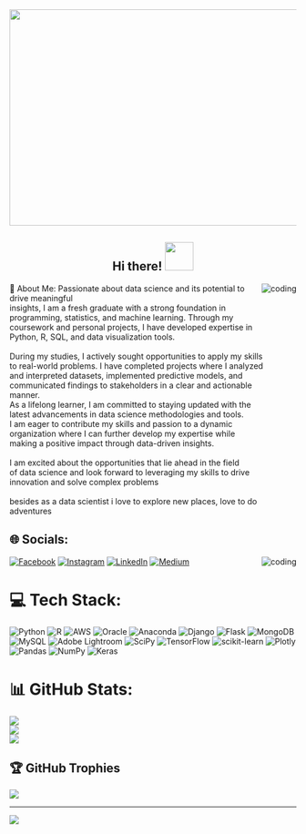 <img height="380" width="1400" src="https://frogdesign.nyc3.cdn.digitaloceanspaces.com/wp-content/uploads/2020/08/04192430/AI_designing-with-data.gif" style="max-width: 100%;" data-target="animated-image.original image">

<h2 align="center"> Hi there! <img src="https://camo.githubusercontent.com/fb070d9f71a64edbafed08519130d75e7e0a0a69665d50d94ad095157f702e59/68747470733a2f2f6d656469612e67697068792e636f6d2f6d656469612f6d47634e6a736657416a593541455a4e77362f67697068792e676966" data-canonical-src="https://media.giphy.com/media/mGcNjsfWAjY5AEZNw6/giphy.gif" style="width: 50px; display: inline-block;" data-target="animated-image.originalimage">
</h2>

    
    
<img align="right" alt="coding" widht="200" src="https://th.bing.com/th/id/R.b9b75ef8592bf4c7a8849a3412ea9035?rik=WuJQxtG9q5FuPQ&riu=http%3a%2f%2f38.media.tumblr.com%2fd98c7e0c53e1aaa8521ddcb31a421373%2ftumblr_nbyrlaLLDw1s141c3o1_r1_400.gif&ehk=onWrUPYvehhLEFyCyw344EQBNMgR0da9I1z4gTSbc%2bc%3d&risl=&pid=ImgRaw&r=0">
💫 About Me:
Passionate about data science and its potential to drive meaningful <br>insights, I am a fresh graduate with a strong foundation in <br>programming, statistics, and machine learning. Through my <br>coursework and personal projects, I have developed expertise in <br>Python, R, SQL, and data visualization tools.<br><br>During my studies, I actively sought opportunities to apply my skills <br>to real-world problems. I have completed projects where I analyzed <br>and interpreted datasets, implemented predictive models, and <br>communicated findings to stakeholders in a clear and actionable<br>manner.<br>As a lifelong learner, I am committed to staying updated with the <br>latest advancements in data science methodologies and tools.<br>I am eager to contribute my skills and passion to a dynamic <br>organization where I can further develop my expertise while <br>making a positive impact through data-driven insights.<br><br>I am excited about the opportunities that lie ahead in the field <br>of data science and look forward to leveraging my skills to drive<br> innovation and solve complex problems<br><br> besides as a data scientist i love to explore new places, love to do<br> adventures


## 🌐 Socials:
[![Facebook](https://img.shields.io/badge/Facebook-%231877F2.svg?logo=Facebook&logoColor=white)](https://facebook.com/ruchir.tripathi.5) [![Instagram](https://img.shields.io/badge/Instagram-%23E4405F.svg?logo=Instagram&logoColor=white)](https://instagram.com/ruchirr_tripathi) [![LinkedIn](https://img.shields.io/badge/LinkedIn-%230077B5.svg?logo=linkedin&logoColor=white)](https://linkedin.com/in/ruchir-tripathi) [![Medium](https://img.shields.io/badge/Medium-12100E?logo=medium&logoColor=white)](https://medium.com/@@ruchir.rk.tripathi) 
<img align="right" alt="coding" widht="200" src="https://miro.medium.com/max/1400/1*g__jiesLRIfCRefVG69Pfw.gif">

# 💻 Tech Stack:
![Python](https://img.shields.io/badge/python-3670A0?style=for-the-badge&logo=python&logoColor=ffdd54) ![R](https://img.shields.io/badge/r-%23276DC3.svg?style=for-the-badge&logo=r&logoColor=white) ![AWS](https://img.shields.io/badge/AWS-%23FF9900.svg?style=for-the-badge&logo=amazon-aws&logoColor=white) ![Oracle](https://img.shields.io/badge/Oracle-F80000?style=for-the-badge&logo=oracle&logoColor=white) ![Anaconda](https://img.shields.io/badge/Anaconda-%2344A833.svg?style=for-the-badge&logo=anaconda&logoColor=white) ![Django](https://img.shields.io/badge/django-%23092E20.svg?style=for-the-badge&logo=django&logoColor=white) ![Flask](https://img.shields.io/badge/flask-%23000.svg?style=for-the-badge&logo=flask&logoColor=white) ![MongoDB](https://img.shields.io/badge/MongoDB-%234ea94b.svg?style=for-the-badge&logo=mongodb&logoColor=white) ![MySQL](https://img.shields.io/badge/mysql-%2300f.svg?style=for-the-badge&logo=mysql&logoColor=white) ![Adobe Lightroom](https://img.shields.io/badge/Adobe%20Lightroom-31A8FF.svg?style=for-the-badge&logo=Adobe%20Lightroom&logoColor=white) ![SciPy](https://img.shields.io/badge/SciPy-%230C55A5.svg?style=for-the-badge&logo=scipy&logoColor=%white) ![TensorFlow](https://img.shields.io/badge/TensorFlow-%23FF6F00.svg?style=for-the-badge&logo=TensorFlow&logoColor=white) ![scikit-learn](https://img.shields.io/badge/scikit--learn-%23F7931E.svg?style=for-the-badge&logo=scikit-learn&logoColor=white) ![Plotly](https://img.shields.io/badge/Plotly-%233F4F75.svg?style=for-the-badge&logo=plotly&logoColor=white) ![Pandas](https://img.shields.io/badge/pandas-%23150458.svg?style=for-the-badge&logo=pandas&logoColor=white) ![NumPy](https://img.shields.io/badge/numpy-%23013243.svg?style=for-the-badge&logo=numpy&logoColor=white) ![Keras](https://img.shields.io/badge/Keras-%23D00000.svg?style=for-the-badge&logo=Keras&logoColor=white)
# 📊 GitHub Stats:
![](https://github-readme-stats.vercel.app/api?username=Ruchirr12&theme=vision-friendly-dark&hide_border=false&include_all_commits=false&count_private=false)<br/>
![](https://github-readme-streak-stats.herokuapp.com/?user=Ruchirr12&theme=vision-friendly-dark&hide_border=false)<br/>
![](https://github-readme-stats.vercel.app/api/top-langs/?username=Ruchirr12&theme=vision-friendly-dark&hide_border=false&include_all_commits=false&count_private=false&layout=compact)

## 🏆 GitHub Trophies
![](https://github-profile-trophy.vercel.app/?username=Ruchirr12&theme=dracula&no-frame=false&no-bg=true&margin-w=4)

---
[![](https://visitcount.itsvg.in/api?id=Ruchirr12&icon=4&color=8)](https://visitcount.itsvg.in)

<!-- Proudly created with GPRM ( https://gprm.itsvg.in ) -->
